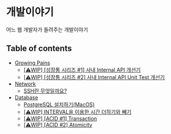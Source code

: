 # 개발이야기

어느 웹 개발자가 들려주는 개발이야기

## Table of contents

- [Growing Pains](growing-pains)
    - [[⚠️WIP] [성장통 시리즈 #1] 사내 Internal API 개선기](growing-pains/1-internalapi-개선기)
    - [[⚠️WIP] [성장통 시리즈 #2] 사내 Internal API Unit Test 개선기](growing-pains/2-internalapi-unittest-개선기)
- [Network](network)
    - [SSH란 무엇일까요?](network/ssh)
- [Database](database)
    - [PostgreSQL 설치하기(MacOS)](database/installation(postgres))
    - [[⚠️WIP] INTERVAL을 이용한 시간 더하기와 빼기](database/interval)
    - [[⚠️WIP] [ACID #1] Transaction](database/acid/transaction)
    - [[⚠️WIP] [ACID #2] Atomicity](database/acid/atomicity)